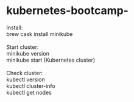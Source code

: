 # kubernetes-bootcamp-

Install:<br />
brew cask install minikube<br />
<br />
Start cluster:<br />
minikube version<br />
minikube start (Kubernetes cluster)<br />
<br />
Check cluster:<br />
kubectl version<br />
kubectl cluster-info<br />
kubectl get nodes
